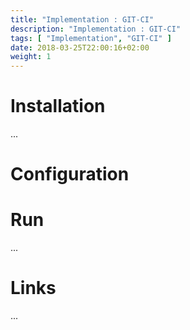 ```yaml
---
title: "Implementation : GIT-CI"
description: "Implementation : GIT-CI"
tags: [ "Implementation", "GIT-CI" ]
date: 2018-03-25T22:00:16+02:00
weight: 1
---
```

# Installation

...

# Configuration

# Run

...

# Links

...